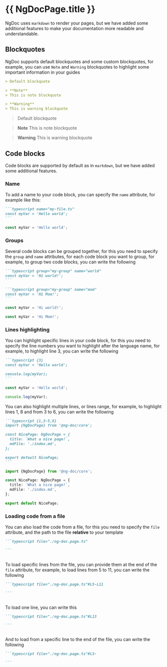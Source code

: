 # {{ NgDocPage.title }}

NgDoc uses `markdown` to render your pages, but we have added some additional features to make
your documentation more readable and understandable.

## Blockquotes

NgDoc supports default blockquotes and some custom blockquotes, for example, you can use
`Note` and `Warning` blockquotes to highlight some important information in your guides

```markdown name="index.md"
> Default blockquote

> **Note**
> This is note blockquote

> **Warning**
> This is warning blockquote
```

> Default blockquote

> **Note**
> This is note blockquote

> **Warning**
> This is warning blockquote

## Code blocks

Code blocks are supported by default as in `markdown`, but we have added some additional features.

### Name

To add a name to your code block, you can specify the `name` attribute, for example like this:

````markdown name="index.md"
```typescript name="my-file.ts"
const myVar = 'Hello world';
```
````

```typescript name="my-file.ts"
const myVar = 'Hello world';
```

### Groups

Several code blocks can be grouped together, for this you need to specify the `group` and `name` attributes,
for each code block you want to group, for example, to group two code blocks, you can write
the following

````markdown name="index.md"
```typescript group="my-group" name="world"
const myVar = 'Hi world!';
```

```typescript group="my-group" name="mom"
const myVar = 'Hi Mom!';
```
````

```typescript group="my-group" name="world"
const myVar = 'Hi world!';
```

```typescript group="my-group" name="mom"
const myVar = 'Hi Mom!';
```

### Lines highlighting

You can highlight specific lines in your code block, for this you need to specify the line numbers
you want to highlight after the language name, for example, to highlight line 3, you can write the
following

````markdown name="index.md"
```typescript {3}
const myVar = 'Hello world';

console.log(myVar);
```
````

```typescript {3}
const myVar = 'Hello world';

console.log(myVar);
```

You can also highlight multiple lines, or lines range, for example, to highlight lines 1, 8 and from 3
to 6, you can write the following

````markdown name="index.md"
```typescript {1,3-5,8}
import {NgDocPage} from '@ng-doc/core';

const NicePage: NgDocPage = {
  title: `What a nice page!`,
  mdFile: './index.md',
};

export default NicePage;
```
````

```typescript {1,3-6,8}
import {NgDocPage} from '@ng-doc/core';

const NicePage: NgDocPage = {
  title: `What a nice page!`,
  mdFile: './index.md',
};

export default NicePage;
```

### Loading code from a file

You can also load the code from a file, for this you need to specify the `file` attribute,
and the path to the file **relative** to your template

````markdown name="index.md"
```typescript file="./ng-doc.page.ts"

```
````

```typescript file="./ng-doc.page.ts"

```

To load specific lines from the file, you can provide them at the end of the `file` attribute,
for example, to load lines from 5 to 11, you can write the following

````markdown name="index.md"
```typescript file="./ng-doc.page.ts"#L5-L11

```
````

```typescript file="./ng-doc.page.ts"#L5-L11

```

To load one line, you can write this

````markdown name="index.md"
```typescript file="./ng-doc.page.ts"#L13

```
````

```typescript file="./ng-doc.page.ts"#L13

```

And to load from a specific line to the end of the file, you can write the following

````markdown name="index.md"
```typescript file="./ng-doc.page.ts"#L5-

```
````

```typescript file="./ng-doc.page.ts"#L5-

```
